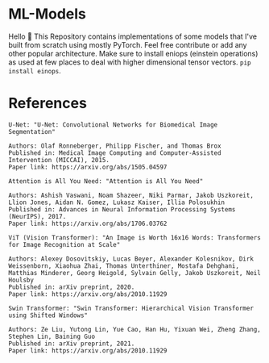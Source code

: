 # ML-Models

Hello 👋 
This Repository contains implementations of some models that I've built from scratch using mostly PyTorch. Feel free contribute or add any other popular architecture. Make sure to install eniops (einstein operations) as used at few places to deal with higher dimensional tensor vectors. ```pip install einops```.



# References

```
U-Net: "U-Net: Convolutional Networks for Biomedical Image Segmentation"

Authors: Olaf Ronneberger, Philipp Fischer, and Thomas Brox
Published in: Medical Image Computing and Computer-Assisted Intervention (MICCAI), 2015.
Paper link: https://arxiv.org/abs/1505.04597
```
```
Attention is All You Need: "Attention is All You Need"

Authors: Ashish Vaswani, Noam Shazeer, Niki Parmar, Jakob Uszkoreit, Llion Jones, Aidan N. Gomez, Lukasz Kaiser, Illia Polosukhin
Published in: Advances in Neural Information Processing Systems (NeurIPS), 2017.
Paper link: https://arxiv.org/abs/1706.03762
```
```
ViT (Vision Transformer): "An Image is Worth 16x16 Words: Transformers for Image Recognition at Scale"

Authors: Alexey Dosovitskiy, Lucas Beyer, Alexander Kolesnikov, Dirk Weissenborn, Xiaohua Zhai, Thomas Unterthiner, Mostafa Dehghani, Matthias Minderer, Georg Heigold, Sylvain Gelly, Jakob Uszkoreit, Neil Houlsby
Published in: arXiv preprint, 2020.
Paper link: https://arxiv.org/abs/2010.11929
```
```
Swin Transformer: "Swin Transformer: Hierarchical Vision Transformer using Shifted Windows"

Authors: Ze Liu, Yutong Lin, Yue Cao, Han Hu, Yixuan Wei, Zheng Zhang, Stephen Lin, Baining Guo
Published in: arXiv preprint, 2021.
Paper link: https://arxiv.org/abs/2010.11929
```

